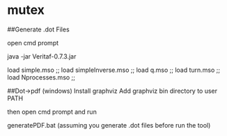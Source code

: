 # mutex
##Generate .dot Files

open cmd prompt

java -jar Veritaf-0.7.3.jar

load simple.mso ;;
load simpleInverse.mso ;;
load q.mso ;;
load turn.mso ;;
load Nprocesses.mso ;;

##Dot->pdf (windows)
Install graphviz
Add graphviz bin directory to user PATH

then open cmd prompt and run

generatePDF.bat (assuming you generate .dot files before run the tool)
